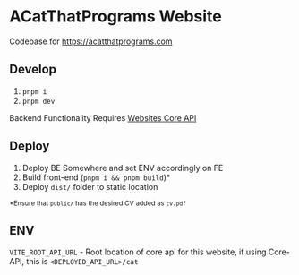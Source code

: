 # ACatThatPrograms Website

Codebase for https://acatthatprograms.com

## Develop

1. `pnpm i`
2. `pnpm dev`

Backend Functionality Requires [Websites Core API](https://github.com/ACatThatPrograms/websites-server)

## Deploy

1. Deploy BE Somewhere and set ENV accordingly on FE
2. Build front-end (`pnpm i && pnpm build`)*
3. Deploy `dist/` folder to static location

<sup>*Ensure that `public/` has the desired CV added as `cv.pdf`</sup>

## ENV

`VITE_ROOT_API_URL` - Root location of core api for this website, if using Core-API, this is `<DEPLOYED_API_URL>/cat`

